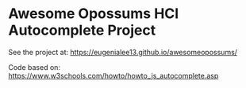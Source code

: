 # Awesome Opossums HCI Autocomplete Project

See the project at:
https://eugenialee13.github.io/awesomeopossums/

Code based on:
https://www.w3schools.com/howto/howto_js_autocomplete.asp
